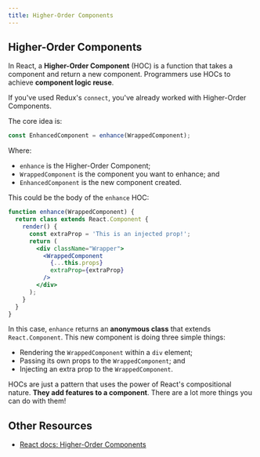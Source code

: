 ```yaml
---
title: Higher-Order Components
---
```


## Higher-Order Components
In React, a **Higher-Order Component** (HOC) is a function that takes a component and return a new component. Programmers use HOCs to achieve **component logic reuse**.

If you've used Redux's `connect`, you've already worked with Higher-Order Components.

The core idea is:
```jsx
const EnhancedComponent = enhance(WrappedComponent);
```

Where:
  * `enhance` is the Higher-Order Component;
  * `WrappedComponent` is the component you want to enhance; and
  * `EnhancedComponent` is the new component created.

This could be the body of the `enhance` HOC:
```jsx
function enhance(WrappedComponent) {
  return class extends React.Component {
    render() {
      const extraProp = 'This is an injected prop!';
      return (
        <div className="Wrapper">
          <WrappedComponent
            {...this.props}
            extraProp={extraProp}
          />
        </div>
      );
    }
  }
} 
```

In this case, `enhance` returns an **anonymous class** that extends `React.Component`. This new component is doing three simple things:

  * Rendering the `WrappedComponent` within a `div` element;
  * Passing its own props to the `WrappedComponent`; and
  * Injecting an extra prop to the `WrappedComponent`.

HOCs are just a pattern that uses the power of React's compositional nature. **They add features to a component**. There are a lot more things you can do with them!

## Other Resources
* [React docs: Higher-Order Components](https://reactjs.org/docs/higher-order-components.html)